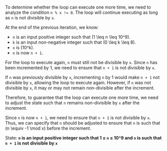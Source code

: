 To determine whether the loop can execute one more time, we need to analyze the condition `n % x != 0`. The loop will continue executing as long as `n` is not divisible by `x`.

At the end of the previous iteration, we know:
- `n` is an input positive integer such that \(1 \leq n \leq 10^9\).
- `k` is an input non-negative integer such that \(0 \leq k \leq 8\).
- `x` is \(10^k\).
- `n` is now `n + 1`.

For the loop to execute again, `n` must still not be divisible by `x`. Since `n` has been incremented by 1, we need to ensure that `n + 1` is not divisible by `x`.

If `n` was previously divisible by `x`, incrementing `n` by 1 would make `n + 1` not divisible by `x`, allowing the loop to execute again. However, if `n` was not divisible by `x`, it may or may not remain non-divisible after the increment.

Therefore, to guarantee that the loop can execute one more time, we need to adjust the state such that `n` remains non-divisible by `x` after the increment. 

Since `n` is now `n + 1`, we need to ensure that `n + 1` is not divisible by `x`. Thus, we can specify that `n` should be adjusted to ensure that `n` is such that \(n \equiv -1 \mod x\) before the increment.

State: **`n` is an input positive integer such that 1 ≤ `n` ≤ 10^9 and `n` is such that `n + 1` is not divisible by `x`**